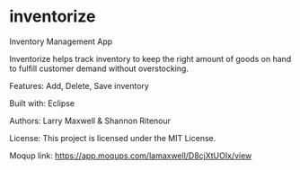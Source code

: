 # inventorize
Inventory Management App

Inventorize helps track inventory to keep the right amount of goods on hand to fulfill customer demand without overstocking.

Features: Add, Delete, Save inventory

Built with: Eclipse

Authors: Larry Maxwell & Shannon Ritenour

License: This project is licensed under the MIT License.

Moqup link: https://app.moqups.com/lamaxwell/D8cjXtUOIx/view

